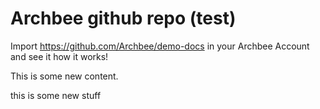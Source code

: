 # Archbee github repo (test)

Import <https://github.com/Archbee/demo-docs> in your Archbee Account and see it how it works!

This is some new content.

this is some new stuff
